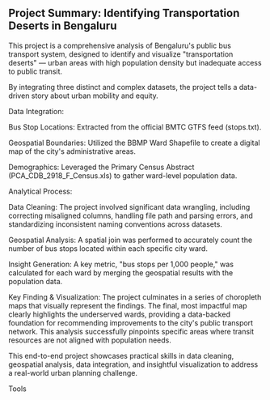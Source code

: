 

## Project Summary: Identifying Transportation Deserts in Bengaluru
This project is a comprehensive analysis of Bengaluru's public bus transport system, designed to identify and visualize "transportation deserts" — urban areas with high population density but inadequate access to public transit.

By integrating three distinct and complex datasets, the project tells a data-driven story about urban mobility and equity.

Data Integration:

Bus Stop Locations: Extracted from the official BMTC GTFS feed (stops.txt).

Geospatial Boundaries: Utilized the BBMP Ward Shapefile to create a digital map of the city's administrative areas.

Demographics: Leveraged the Primary Census Abstract (PCA_CDB_2918_F_Census.xls) to gather ward-level population data.

Analytical Process:

Data Cleaning: The project involved significant data wrangling, including correcting misaligned columns, handling file path and parsing errors, and standardizing inconsistent naming conventions across datasets.

Geospatial Analysis: A spatial join was performed to accurately count the number of bus stops located within each specific city ward.

Insight Generation: A key metric, "bus stops per 1,000 people," was calculated for each ward by merging the geospatial results with the population data.

Key Finding & Visualization:
The project culminates in a series of choropleth maps that visually represent the findings. The final, most impactful map clearly highlights the underserved wards, providing a data-backed foundation for recommending improvements to the city's public transport network. This analysis successfully pinpoints specific areas where transit resources are not aligned with population needs.

This end-to-end project showcases practical skills in data cleaning, geospatial analysis, data integration, and insightful visualization to address a real-world urban planning challenge.












Tools


